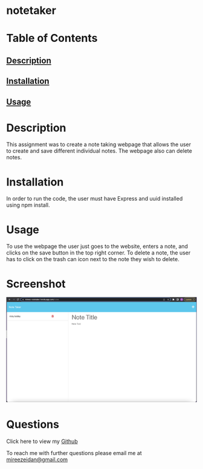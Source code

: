 # notetaker

# Table of Contents

## [Description](#description)

## [Installation](#installation)

## [Usage](#usage)

# Description

This assignment was to create a note taking webpage that allows the user to create and save different individual notes. The webpage also can delete notes.

# Installation

In order to run the code, the user must have Express and uuid installed using npm install.

# Usage

To use the webpage the user just goes to the website, enters a note, and clicks on the save button in the top right corner. To delete a note, the user has to click on the trash can icon next to the note they wish to delete.

# Screenshot

![Alt text](Screen%20Shot%202023-01-16%20at%2011.41.25%20PM.png)

# Questions

Click here to view my [Github](https://github.com/mireezeidan)

To reach me with further questions please email me at mireezeidan@gmail.com
